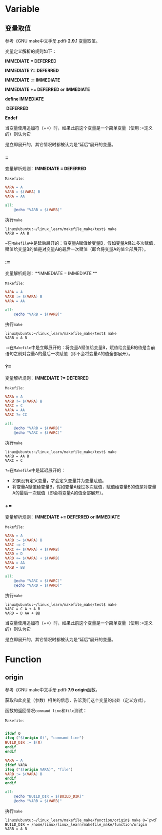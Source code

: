 # Variable

## 变量取值

参考《GNU make中文手册.pdf》 **2.9.1** 变量取值。

变量定义解析的规则如下：

**IMMEDIATE = DEFERRED** 

**IMMEDIATE ?= DEFERRED** 

**IMMEDIATE := IMMEDIATE** 

**IMMEDIATE += DEFERRED or IMMEDIATE** 

**define IMMEDIATE** 

​	**DEFERRED** 

**Endef** 

当变量使用追加符（+=）时，如果此前这个变量是一个简单变量（使用 :=定义的）则认为它

是立即展开的，其它情况时都被认为是“延后”展开的变量。

### =

变量解析规则：**IMMEDIATE = DEFERRED**

`Makefile`:

```makefile
VARA = A
VARB = $(VARA) B
VARA = AA

all:
    @echo "VARB = $(VARB)"
```
执行`make`
```shell
linux@ubuntu:~/linux_learn/makefile_make/test$ make
VARB = AA B
```

`=`在`Makefile`中是延后展开的：将变量A赋值给变量B，假如变量A经过多次赋值，赋值给变量B的值是对变量A的最后一次赋值（即会将变量A的值全部展开）。

### :=

变量解析规则：**IMMEDIATE = IMMEDIATE **

`Makefile`:

```makefile
VARA = A
VARB := $(VARA) B
VARA = AA

all:
    @echo "VARB = $(VARB)"
```

执行`make`

```shell
linux@ubuntu:~/linux_learn/makefile_make/test$ make
VARB = A B
```

`:=`在`Makefile`中是立即展开的：将变量A赋值给变量B，赋值给变量B的值是当前语句之前对变量A的最后一次赋值（即不会将变量A的值全部展开）。

### ?=

变量解析规则：**IMMEDIATE ?= DEFERRED**

`Makefile`:

```makefile
VARA = A
VARB ?= $(VARA) B
VARC = C
VARA = AA
VARC ?= CC

all:
    @echo "VARB = $(VARB)"
    @echo "VARC = $(VARC)"
```

执行`make`

```shell
linux@ubuntu:~/linux_learn/makefile_make/test$ make
VARB = AA B
VARC = C
```

`?=`在`Makefile`中是延迟展开的：

- 如果没有定义变量，才会定义变量并为变量赋值。
- 将变量A赋值给变量B，假如变量A经过多次赋值，赋值给变量B的值是对变量A的最后一次赋值（即会将变量A的值全部展开）。

### +=

变量解析规则：**IMMEDIATE += DEFERRED or IMMEDIATE**

`Makefile`:

```makefile
VARA = A
VARB := $(VARA) B
VARC := C
VARC += $(VARA) + $(VARB)
VARD = D
VARD += $(VARA) + $(VARB)
VARA = AA
VARB = BB

all:
    @echo "VARC = $(VARC)"
    @echo "VARD = $(VARD)"
```

执行`make`

```shell
linux@ubuntu:~/linux_learn/makefile_make/test$ make
VARC = C A + A B
VARD = D AA + BB
```

当变量使用追加符（+=）时，如果此前这个变量是一个简单变量（使用 :=定义的）则认为它

是立即展开的，其它情况时都被认为是“延后”展开的变量。

# Function

## origin

参考《GNU make中文手册.pdf》 **7.9 origin**函数。

获取和此变量（参数）相关的信息，告诉我们这个变量的出处（定义方式）。

函数的返回情况`command line`和`file`测试：

`Makefile`:

```makefile

ifdef O
ifeq ("$(origin O)", "command line")
BUILD_DIR := $(O)
endif
endif

VARA = A
ifdef VARA
ifeq ("$(origin VARA)", "file")
VARB := $(VARA) B
endif
endif

all:
    @echo "BUILD_DIR = $(BUILD_DIR)"
    @echo "VARB = $(VARB)"
```

执行`make`

```shell
linux@ubuntu:~/linux_learn/makefile_make/function/origin$ make O=`pwd`
BUILD_DIR = /home/linux/linux_learn/makefile_make/function/origin
VARB = A B
```





